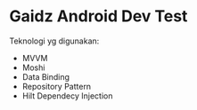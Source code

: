 # Gaidz Android Dev Test

Teknologi yg digunakan:
- MVVM
- Moshi
- Data Binding
- Repository Pattern
- Hilt Dependecy Injection
